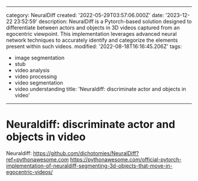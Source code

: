 ------
category: NeuralDiff
created: '2022-05-29T03:57:06.000Z'
date: '2023-12-22 23:52:59'
description: NeuralDiff is a Pytorch-based solution designed to differentiate between
  actors and objects in 3D videos captured from an egocentric viewpoint. This implementation
  leverages advanced neural network techniques to accurately identify and categorize
  the elements present within such videos.
modified: '2022-08-18T16:16:45.206Z'
tags:
- image segmentation
- stub
- video analysis
- video processing
- video segmentation
- video understanding
title: 'Neuraldiff: discriminate actor and objects in video'
------

# Neuraldiff: discriminate actor and objects in video

Neuraldiff:
 https://github.com/dichotomies/NeuralDiff?ref=pythonawesome.com
https://pythonawesome.com/official-pytorch-implementation-of-neuraldiff-segmenting-3d-objects-that-move-in-egocentric-videos/
